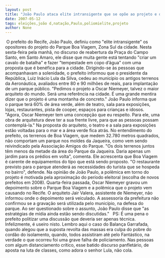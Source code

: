 ```yaml
---
layout: post
title: "João Paulo ataca elite intransigente que se opõe ao projeto e diz que críticas antecipam eleições de 2008"
date: 2007-05-12
tags: eleições,joão d,natação,Paulo,poliomielite,projeto
author: None
---
```

&nbsp;O prefeito do Recife, Jo&atilde;o Paulo, definiu como &quot;elite intransigente&quot; os opositores do projeto do Parque Boa Viagem, Zona Sul da cidade.
Nesta sexta-feira pela manh&atilde;, no discurso de reabertura da Pra&ccedil;a do Campo Santo, em Santo Amaro, ele disse que muita gente est&aacute; tentando &quot;criar um cavalo de batalha&quot; e fazer &quot;tempestade em copo d&rsquo;&aacute;gua&quot; com uma proposta que &eacute; ben&eacute;fica para a cidade.
Dirigindo-se &agrave;s pessoas que acompanhavam a solenidade, o prefeito informou que o presidente da Rep&uacute;blica, Luiz In&aacute;cio Lula da Silva, cedeu ao munic&iacute;pio os antigos terrenos da Aeron&aacute;utica, avaliados entre 80 e 90 milh&otilde;es de reais, para implanta&ccedil;&atilde;o de um parque p&uacute;blico. &quot;Pedimos o projeto a Oscar Niemeyer, talvez o maior arquiteto do mundo. Ser&aacute; uma refer&ecirc;ncia na cidade. &Eacute; uma grande mentira dizer que o projeto &eacute; uma montanha de concreto.&quot;
Jo&atilde;o Paulo informa que o parque ter&aacute; 60% de &aacute;rea verde, al&eacute;m de teatro, sala para exposi&ccedil;&otilde;es, lojas, restaurantes, pista de cooper, espa&ccedil;os para crian&ccedil;as e idosos. &quot;Agora, Oscar Niemeyer tem uma concep&ccedil;&atilde;o que eu respeito. Para ele, uma obra de arquitetura deve ter a sua frente livre, para que as pessoas possam contempl&aacute;-la.&quot; Na proposta do arquiteto, o teatro e a sala para exposi&ccedil;&otilde;es est&atilde;o voltadas para o mar e a &aacute;rea verde fica atr&aacute;s.
No entendimento do prefeito, os terrenos de Boa Viagem, que medem 32.780 metros quadrados, n&atilde;o comportam um parque nos moldes da Jaqueira, como vem sendo reivindicado pela Associa&ccedil;&atilde;o Amigos do Parque. &quot;Os dois terrenos juntos t&ecirc;m menos da metade da &aacute;rea do Parque da Jaqueira. Daria apenas um jardim para os pr&eacute;dios em volta&quot;, comenta. Ele acrescenta que Boa Viagem &eacute; carente de equipamentos do tipo que est&aacute; sendo proposto.
&quot;O restaurante previsto para o parque atender&aacute; as necessidades do turista que se hospeda no bairro&quot;, defende. Na opini&atilde;o de Jo&atilde;o Paulo, a pol&ecirc;mica em torno do projeto &eacute; motivada pela aproxima&ccedil;&atilde;o do per&iacute;odo eleitoral (escolha de novos prefeitos em 2008).
Quarta-feira passada, Oscar Niemeyer gravou um depoimento sobre o Parque Boa Viagem e a pol&ecirc;mica que o projeto vem causando no Recife. O arquiteto Jair Valera, assistente de Niemeyer, n&atilde;o informou onde o depoimento ser&aacute; veiculado. A assessoria da prefeitura n&atilde;o confirmou se a grava&ccedil;&atilde;o ser&aacute; utilizada pelo munic&iacute;pio, na defesa do parque. Ao ser questionado sobre o assunto, Jo&atilde;o Paulo disse que &quot;as estrat&eacute;gias de m&iacute;dia ainda est&atilde;o sendo discutidas.&quot;
&nbsp;
PS: &Eacute; uma pena o prefeito politizar uma discuss&atilde;o que deveria ser apenas t&eacute;cnica. Infelizmente, &eacute; useiro&nbsp;nisto. Lembro aqui o caso do Balan&ccedil;a Garrafada, quando alegou que a suposta revolta das massas era culpa&nbsp;do pobre do cord&atilde;o do isolamento, quando, todos assistiram at&eacute; pelo Fant&aacute;stico, na verdade o que ocorreu foi uma grave falha de policiamento. Nas pessoas com algum distanciamento cr&iacute;tico, esse batido discurso panflet&aacute;rio, de aposta na luta de classes, como adora o senhor Lula, n&atilde;o cola. 